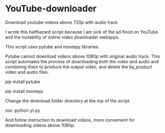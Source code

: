 # YouTube-downloader
Download youtube videos above 720p with audio track

I wrote this halfhazard script because I am sick of the ad flood on YouTube and the instability of online video downloader webapps.

This script uses pytube and moviepy libraries.

Pytube cannot download videos above 1080p with original audio track. This script automates the process of downloading both the video and audio and combining them to produce the output video, and delete the by_product video and audio files.

pip install pytube

pip install moviepy

Change the download folder directory at the top of the script

run: python yt.py

And follow instruction to download videos, more convenient for downloading videos above 1080p.
